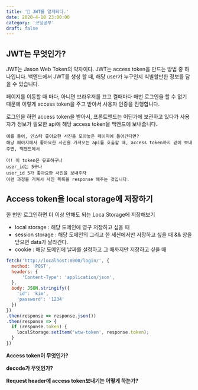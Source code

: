 ```yaml
---
title: '🔑 JWT를 알게되다.'
date: 2020-4-18 23:00:00
category: '코딩공부'
draft: false
---
```


 

## JWT는 무엇인가?

JWT는 Jason Web Token의 약자이다. JWT는 access token을 만드는 방법 중 하나입니다. 백엔드에서 JWT를 생성 할 때, 해당 user가 누구인지 식별할만한 정보를 담을 수 있습니다.

페이지를 이동할 때 마다, 아니면 브라우저를 끄고 켤때마다 매번 로그인을 할 수 없기 때문에 이렇게 access token을 주고 받아서 사용자 인증을 진행합니다.

로그인을 하면 access token을 받아서, 프론트앤드는 어딘가에 보관하고 있다가 사용자가 정보가 필요한 api에 해당 access token을 백앤드에 보내줍니다.

```
예를 들어, 인스타 좋아요한 사진을 모아놓은 페이지에 들어간다면?
해당 페이지에서 좋아요한 사진을 가져오는 api를 호출할 때, access token까지 같이 보내주면, 백앤드에서

아! 이 token은 유효하구나
user_id는 5구나
user_id 5가 좋아요한 사진을 보내주자
이런 과정을 거쳐서 사진 목록을 response 해주는 것입니다.
```



## Access token을 local storage에 저장하기

한 번만 로그인하면 더 이상 안해도 되는 Loca Storage에 저장해보기

- local storage : 해당 도메인에 영구 저장하고 싶을 때
- session storage : 해당 도메인의 그리고 한 세션에서만 저장하고 싶을 때 && 창을 닫으면 data가 날라간다.
- cookie : 해당 도메인에 날짜를 설정하고 그 때까지만 저장하고 싶을 때



```jsx
fetch('http://localhost:8000/login/', {
  method: 'POST',
  headers: {
      'Content-Type': 'application/json',
  },
  body: JSON.stringify({
    'id': 'kim',
    'password': '1234'
  })
})
.then(response => response.json())
.then(response => {
  if (response.token) {
    localStorage.setItem('wtw-token', response.token);
  }
})
```



**Access token이 무엇인가?**

**decode가 무엇인가?**

**Request header에 access token보내기는 어떻게 하는가?**